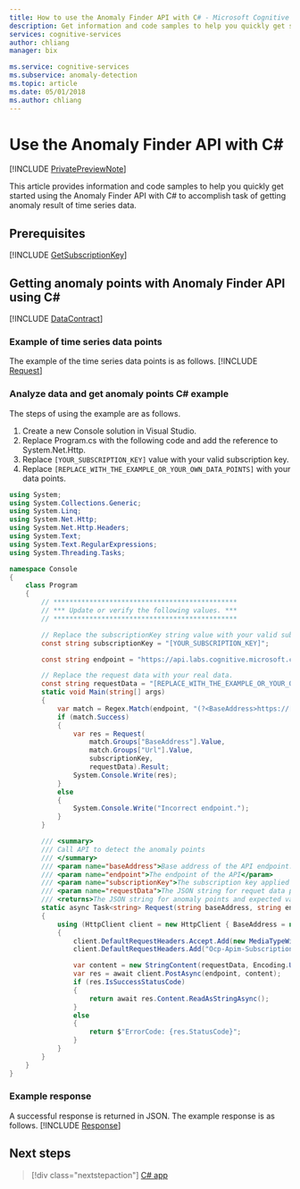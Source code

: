 ```yaml
---
title: How to use the Anomaly Finder API with C# - Microsoft Cognitive Services | Microsoft Docs
description: Get information and code samples to help you quickly get started using C# and the Anomaly Finder API in Cognitive Services.
services: cognitive-services
author: chliang
manager: bix

ms.service: cognitive-services
ms.subservice: anomaly-detection
ms.topic: article
ms.date: 05/01/2018
ms.author: chliang
---
```


# Use the Anomaly Finder API with C#

[!INCLUDE [PrivatePreviewNote](../../../../../includes/cognitive-services-anomaly-finder-private-preview-note.md)]

This article provides information and code samples to help you quickly get started using the Anomaly Finder API with C# to accomplish task of getting anomaly result of time series data.

## Prerequisites

[!INCLUDE [GetSubscriptionKey](../includes/get-subscription-key.md)]

## Getting anomaly points with Anomaly Finder API using C#

[!INCLUDE [DataContract](../includes/datacontract.md)]

### Example of time series data points

The example of the time series data points is as follows.
[!INCLUDE [Request](../includes/request.md)]

### Analyze data and get anomaly points C# example

The steps of using the example are as follows.

1. Create a new Console solution in Visual Studio.
2. Replace Program.cs with the following code and add the reference to System.Net.Http.
3. Replace `[YOUR_SUBSCRIPTION_KEY]` value with your valid subscription key.
4. Replace `[REPLACE_WITH_THE_EXAMPLE_OR_YOUR_OWN_DATA_POINTS]` with your data points.

```csharp
using System;
using System.Collections.Generic;
using System.Linq;
using System.Net.Http;
using System.Net.Http.Headers;
using System.Text;
using System.Text.RegularExpressions;
using System.Threading.Tasks;

namespace Console
{
    class Program
    {
        // **********************************************
        // *** Update or verify the following values. ***
        // **********************************************

        // Replace the subscriptionKey string value with your valid subscription key.
        const string subscriptionKey = "[YOUR_SUBSCRIPTION_KEY]";

        const string endpoint = "https://api.labs.cognitive.microsoft.com/anomalyfinder/v1.0/anomalydetection";

        // Replace the request data with your real data.
        const string requestData = "[REPLACE_WITH_THE_EXAMPLE_OR_YOUR_OWN_DATA_POINTS]";
        static void Main(string[] args)
        {
            var match = Regex.Match(endpoint, "(?<BaseAddress>https://[^/]+)(?<Url>/*.+)");
            if (match.Success)
            {
                var res = Request(
                    match.Groups["BaseAddress"].Value,
                    match.Groups["Url"].Value,
                    subscriptionKey,
                    requestData).Result;
                System.Console.Write(res);
            }
            else
            {
                System.Console.Write("Incorrect endpoint.");
            }
        }

        /// <summary>
        /// Call API to detect the anomaly points
        /// </summary>
        /// <param name="baseAddress">Base address of the API endpoint.</param>
        /// <param name="endpoint">The endpoint of the API</param>
        /// <param name="subscriptionKey">The subscription key applied  </param>
        /// <param name="requestData">The JSON string for requet data points</param>
        /// <returns>The JSON string for anomaly points and expected values.</returns>
        static async Task<string> Request(string baseAddress, string endpoint, string subscriptionKey, string requestData)
        {
            using (HttpClient client = new HttpClient { BaseAddress = new Uri(baseAddress) })
            {
                client.DefaultRequestHeaders.Accept.Add(new MediaTypeWithQualityHeaderValue("application/json"));
                client.DefaultRequestHeaders.Add("Ocp-Apim-Subscription-Key", subscriptionKey);

                var content = new StringContent(requestData, Encoding.UTF8, "application/json");
                var res = await client.PostAsync(endpoint, content);
                if (res.IsSuccessStatusCode)
                {
                    return await res.Content.ReadAsStringAsync();
                }
                else
                {
                    return $"ErrorCode: {res.StatusCode}";
                }
            }
        }
    }
}

```

### Example response

A successful response is returned in JSON. The example response is as follows.
[!INCLUDE [Response](../includes/response.md)]

## Next steps

> [!div class="nextstepaction"]
> [C# app](../tutorials/csharp-tutorial.md)

